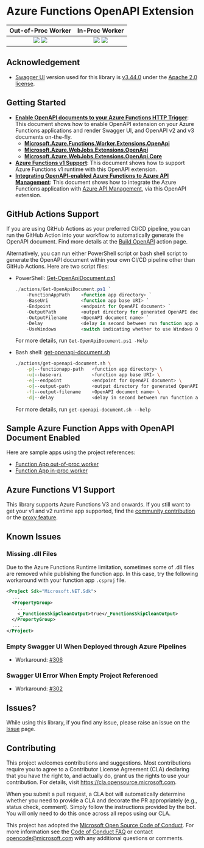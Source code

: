 # Azure Functions OpenAPI Extension #

| Out-of-Proc Worker | In-Proc Worker |
| :----------------: | :------------: |
| [![](https://img.shields.io/nuget/dt/Microsoft.Azure.Functions.Worker.Extensions.OpenApi.svg)](https://www.nuget.org/packages/Microsoft.Azure.Functions.Worker.Extensions.OpenApi/) [![](https://img.shields.io/nuget/v/Microsoft.Azure.Functions.Worker.Extensions.OpenApi.svg)](https://www.nuget.org/packages/Microsoft.Azure.Functions.Worker.Extensions.OpenApi/) | [![](https://img.shields.io/nuget/dt/Microsoft.Azure.WebJobs.Extensions.OpenApi.svg)](https://www.nuget.org/packages/Microsoft.Azure.WebJobs.Extensions.OpenApi/) [![](https://img.shields.io/nuget/v/Microsoft.Azure.WebJobs.Extensions.OpenApi.svg)](https://www.nuget.org/packages/Microsoft.Azure.WebJobs.Extensions.OpenApi/) |


## Acknowledgement ##

* [Swagger UI](https://github.com/swagger-api/swagger-ui) version used for this library is [v3.44.0](https://github.com/swagger-api/swagger-ui/releases/tag/v3.44.0) under the [Apache 2.0 license](https://opensource.org/licenses/Apache-2.0).


## Getting Started ##

* [**Enable OpenAPI documents to your Azure Functions HTTP Trigger**](docs/enable-open-api-endpoints.md): This document shows how to enable OpenAPI extension on your Azure Functions applications and render Swagger UI, and OpenAPI v2 and v3 documents on-the-fly.
  * [**Microsoft.Azure.Functions.Worker.Extensions.OpenApi**](docs/openapi-out-of-proc.md)
  * [**Microsoft.Azure.WebJobs.Extensions.OpenApi**](docs/openapi-in-proc.md)
  * [**Microsoft.Azure.WebJobs.Extensions.OpenApi.Core**](docs/openapi-core.md)
* [**Azure Functions v1 Support**](docs/azure-functions-v1-support.md): This document shows how to support Azure Functions v1 runtime with this OpenAPI extension.
* [**Integrating OpenAPI-enabled Azure Functions to Azure API Management**](docs/integrate-with-apim.md): This document shows how to integrate the Azure Functions application with [Azure API Management](https://docs.microsoft.com/azure/api-management/api-management-key-concepts?WT.mc_id=dotnet_0000_juyoo), via this OpenAPI extension.
<!-- * [**Integrating OpenAPI-enabled Azure Functions to Power Platform**](docs/integrate-with-powerplatform.md): This document shows how to integrate the Azure Functions application with [Power Platform](https://powerplatform.microsoft.com/?WT.mc_id=dotnet_0000_juyoo), via this OpenAPI extension. -->


## GitHub Actions Support ##

If you are using GitHub Actions as your preferred CI/CD pipeline, you can run the GitHub Action into your workflow to automatically generate the OpenAPI document. Find more details at the [Build OpenAPI](./actions/build-openapi/) action page.

Alternatively, you can run either PowerShell script or bash shell script to generate the OpenAPI document within your own CI/CD pipeline other than GitHub Actions. Here are two script files:

* PowerShell: [Get-OpenApiDocument.ps1](./actions/Get-OpenApiDocument.ps1)

    ```powershell
    ./actions/Get-OpenApiDocument.ps1 `
        -FunctionAppPath    <function app directory> `
        -BaseUri            <function app base URI> `
        -Endpoint           <endpoint for OpenAPI document> `
        -OutputPath         <output directory for generated OpenAPI document> `
        -OutputFilename     <OpenAPI document name> `
        -Delay              <delay in second between run function app and document generation> `
        -UseWindows         <switch indicating whether to use Windows OS or not>
    ```

    For more details, run `Get-OpenApiDocument.ps1 -Help`

* Bash shell: [get-openapi-document.sh](./actions/get-openapi-document.sh)

    ```bash
    ./actions/get-openapi-document.sh \
        -p|--functionapp-path   <function app directory> \
        -u|--base-uri           <function app base URI> \
        -e|--endpoint           <endpoint for OpenAPI document> \
        -o|--output-path        <output directory for generated OpenAPI document> \
        -f|--output-filename    <OpenAPI document name> \
        -d|--delay              <delay in second between run function app and document generation>
    ```

    For more details, run `get-openapi-document.sh --help`


## Sample Azure Function Apps with OpenAPI Document Enabled ##

Here are sample apps using the project references:

* [Function App out-of-proc worker](samples/Microsoft.Azure.Functions.Worker.Extensions.OpenApi.FunctionApp.OutOfProc)
* [Function App in-proc worker](samples/Microsoft.Azure.WebJobs.Extensions.OpenApi.FunctionApp.InProc)


## Azure Functions V1 Support ##

This library supports Azure Functions V3 and onwards. If you still want to get your v1 and v2 runtime app supported, find the [community contribution](https://github.com/aliencube/AzureFunctions.Extensions) or the [proxy feature](docs/azure-functions-v1-support.md).


## Known Issues ##

### Missing .dll Files ###

Due to the Azure Functions Runtime limitation, sometimes some of .dll files are removed while publishing the function app. In this case, try the following workaround with your function app `.csproj` file.

```xml
<Project Sdk="Microsoft.NET.Sdk">
  ...
  <PropertyGroup>
    ...
    <_FunctionsSkipCleanOutput>true</_FunctionsSkipCleanOutput>
  </PropertyGroup>
  ...
</Project>
```

### Empty Swagger UI When Deployed through Azure Pipelines ###

* Workaround: [#306](https://github.com/Azure/azure-functions-openapi-extension/issues/306)


### Swagger UI Error When Empty Project Referenced ###

* Workaround: [#302](https://github.com/Azure/azure-functions-openapi-extension/issues/302#issuecomment-961791941)


## Issues? ##

While using this library, if you find any issue, please raise an issue on the [Issue](https://github.com/Azure/azure-functions-openapi-extension/issues) page.


## Contributing ##

This project welcomes contributions and suggestions.  Most contributions require you to agree to a
Contributor License Agreement (CLA) declaring that you have the right to, and actually do, grant us
the rights to use your contribution. For details, visit https://cla.opensource.microsoft.com.

When you submit a pull request, a CLA bot will automatically determine whether you need to provide
a CLA and decorate the PR appropriately (e.g., status check, comment). Simply follow the instructions
provided by the bot. You will only need to do this once across all repos using our CLA.

This project has adopted the [Microsoft Open Source Code of Conduct](https://opensource.microsoft.com/codeofconduct/).
For more information see the [Code of Conduct FAQ](https://opensource.microsoft.com/codeofconduct/faq/) or
contact [opencode@microsoft.com](mailto:opencode@microsoft.com) with any additional questions or comments.
